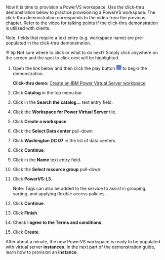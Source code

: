 Now it is time to provision a PowerVS workspace. Use the click-thru demonstration below to practice provisioning a PowerVS workspace. The click-thru demonstration corresponds to the video from the previous chapter. Refer to the video for talking points if the click-thru demonstration is utilized with clients.

Note, fields that require a text entry (e.g. workspace name) are pre-populated in the click-thru demonstration.

!!! tip
    Not sure where to click or what to do next? Simply click anywhere on the screen and the spot to click next will be highlighted.

1. Open the link below and then click the play button ![](_attachments/ClickThruPlayButton.png) to begin the demonstration.

    **Click-thru demo:** <a href="https://ibm.github.io/SalesEnablement-test-repo/includes/Provisioning-a-Workspace/index.html" target ="_blank">Create an IBM Power Virtual Server workspace</a>

2. Click **Catalog** in the top menu bar.
3. Click in the **Search the catalog...** text entry field.
4. Click the **Workspace for Power Virtual Server** tile.
5. Click **Create a workspace**.
6. Click the **Select Data center** pull-down.
7. Click **Washington DC 07** in the list of data centers.
8. Click **Continue**.
9. Click in the **Name** text entry field.
10. Click the **Select resource group** pull-down.
11. Click **PowerVS-L3**.
    
    Note: Tags can also be added to the service to assist in grouping, sorting, and applying flexible access policies.
    
12. Click **Continue**.
13. Click **Finish**.
11. Check **I agree to the Terms and conditions**.
12. Click **Create**.

After about a minute, the new PowerVS workspace is ready to be populated with virtual server **instances**. In the next part of the demonstration guide, learn how to provision an **instance**.
